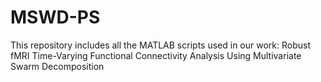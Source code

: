 # MSWD-PS
This repository includes all the MATLAB scripts used in our work: Robust fMRI Time-Varying Functional Connectivity Analysis Using Multivariate Swarm Decomposition
